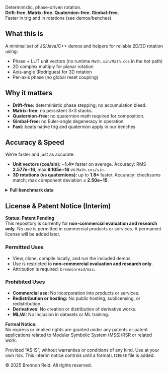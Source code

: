 Deterministic, phase-driven rotation.  
**Drift-free. Matrix-free. Quaternion-free. Gimbal-free.**  
Faster in trig and in rotations (see demos/benches).

## What this is
A minimal set of JS/Java/C++ demos and helpers for reliable 2D/3D rotation using:
- Phase + LUT unit vectors (no runtime `Math.sin/Math.cos` in the hot path)
- 2D complex multiply for planar rotation
- Axis-angle (Rodrigues) for 3D rotation
- Per-axis phase (no global reset coupling)

## Why it matters
- **Drift-free:** deterministic phase stepping; no accumulation bleed.
- **Matrix-free:** no persistent 3×3 stacks.
- **Quaternion-free:** no quaternion math required for composition.
- **Gimbal-free:** no Euler-angle degeneracy in operation.
- **Fast:** beats native trig and quaternion apply in our benches.

## Accuracy & Speed
We’re faster and just as accurate.

- **Unit vectors (cos/sin):** ~**1.4×** faster on average. Accuracy: RMS **2.577e−16**, max **9.105e−16** vs `Math.cos/sin`.
- **3D rotations (vs quaternions):** up to **1.8×** faster. Accuracy: checksums match; max component deviation ≤ **2.50e−15**.
<details>
<summary><strong>Full benchmark data</strong></summary>

#### Unit vectors
```text
--- UNIFORM (10,000,000 samples) ---
Native Math.cos/sin        : 918.60 ms   (10.89 M/s)   checksum=2977.770125814061
Custom (MSS precise=true)  : 642.70 ms   (15.56 M/s)   checksum=2977.770125814480

--- SMALL-DELTA (STEP=2π/512) (10,000,000 samples) ---
Native Math.cos/sin        : 923.90 ms   (10.82 M/s)   checksum=937.344599554581
Custom (MSS precise=true)  : 668.30 ms   (14.96 M/s)   checksum=937.344599554971

RMS / maxAbs on 2,000,000 uniform samples → rms=2.577e-16  max=9.105e-16
Throughput gain: UNIFORM 1.43× (−30.0% time); SMALL-DELTA 1.38× (−27.7% time).

3D rotations
text
Copy
Edit
=== Grouped run  N=2,000,000  seed=1337 ===
Z-only         MSS(dir)=112.700 ms  ns/op=56.350  Quat=186.700 ms  ns/op=93.350  chkD=3.321e+5  chkQ=3.321e+5  maxDev=2.498e-15
Y-only         MSS(dir)=105.700 ms  ns/op=52.850  Quat=190.100 ms  ns/op=95.050  chkD=-6.659e+5 chkQ=-6.659e+5 maxDev=1.443e-15
ZXY composite  MSS(dir)=461.700 ms  ns/op=230.850 Quat=567.700 ms  ns/op=283.850 chkD=-430.608 chkQ=-430.608 maxDev=2.442e-15
--- Summary ---
Z-only          MSS(dir)=112.700 ms  Quat=186.700 ms  Δ=74.000 ms
Y-only          MSS(dir)=105.700 ms  Quat=190.100 ms  Δ=84.400 ms
ZXY             MSS(dir)=461.700 ms  Quat=567.700 ms  Δ=106.000 ms
Throughput gain: Z-only 1.66× (−39.6% time), Y-only 1.80× (−44.4%), ZXY 1.23× (−18.7%).
```
</details> 

## License & Patent Notice (Interim)

**Status: Patent Pending**  
This repository is currently for **non-commercial evaluation and research only**. No use is permitted in commercial products or services. A permanent license will be added later.

### Permitted Uses
- View, clone, compile locally, and run the included demos.
- Use is restricted to **non-commercial evaluation and research only**.
- Attribution is required: `brennonreid/mss`.

### Prohibited Uses
- **Commercial use:** No incorporation into products or services.
- **Redistribution or hosting:** No public hosting, sublicensing, or redistribution.
- **Derivatives:** No creation or distribution of derivative works.
- **ML/AI:** No inclusion in datasets or ML training.

**Formal Notice:**  
No express or implied rights are granted under any patents or patent applications related to Modular Symbolic System (MSS)/RSR or related work.

Provided “AS IS”, without warranties or conditions of any kind. Use at your own risk. This interim notice controls until a formal `LICENSE` file is added.

© 2025 Brennon Reid. All rights reserved.